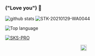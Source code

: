 ### ("Love you") 👋

<!--
**KURNIAW4TI/KURNIAW4TI** is a ✨ _special_ ✨ repository because its `README.md` (this file) appears on your GitHub profile.

Here are some ideas to get you started:

- 🔭 I’m currently working on ...
- 🌱 I’m currently learning ...
- 👯 I’m looking to collaborate on ...
- 🤔 I’m looking for help with ...
- 💬 Ask me about ...
- 📫 How to reach me: ...
- 😄 Pronouns: ...
- ⚡ Fun fact: ...
-->


![github stats](https://github-readme-stats.vercel.app/api?username=KURNIAW4TI&show_icons=true&theme=dark)
![STK-20210129-WA0044](https://user-images.githubusercontent.com/78569593/108427682-22c26180-7270-11eb-8c88-43b3c94cfc9c.JPG)

<img src="https://github-readme-stats.vercel.app/api/top-langs/?username=storiku&layout=compact" alt="Top language">

<a href="https://github.com/KURNIAW4TI/sks-pro"><img title="SKS-PRO" src="https://github-readme-stats.vercel.app/api/pin/?username=KURNIAW4TI&repo=SKS-PRO&theme=vision-friendly-dark"></a>
<p align="center">
<a href="https://www.facebook.com/munir.amkay"><img src="https://image.flaticon.com/icons/svg/174/174848.svg" alt="alt text" width="20" height="20"></a>

&nbsp;&nbsp;     &nbsp;&nbsp;    &nbsp;&nbsp;   &nbsp;&nbsp;   &nbsp;&nbsp;
